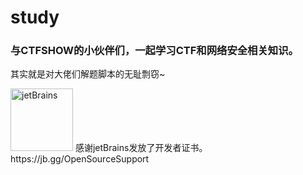 # study
### 与CTFSHOW的小伙伴们，一起学习CTF和网络安全相关知识。  
其实就是对大佬们解题脚本的无耻剽窃~

 <img src="https://resources.jetbrains.com/storage/products/company/brand/logos/jb_beam.png" width = "100" height = "100" alt="jetBrains" />
感谢jetBrains发放了开发者证书。   
https://jb.gg/OpenSourceSupport
